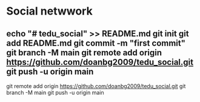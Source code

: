 # Social netwwork 

echo "# tedu_social" >> README.md
git init
git add README.md
git commit -m "first commit"
git branch -M main
git remote add origin https://github.com/doanbg2009/tedu_social.git
git push -u origin main
----------
git remote add origin https://github.com/doanbg2009/tedu_social.git
git branch -M main
git push -u origin main
